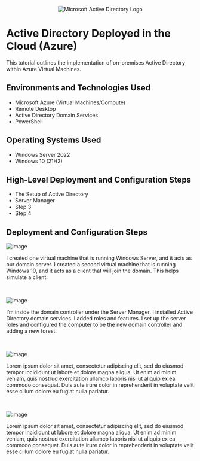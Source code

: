 <p align="center">
<img src="https://i.imgur.com/pU5A58S.png" alt="Microsoft Active Directory Logo"/>
</p>

<h1>Active Directory Deployed in the Cloud (Azure)</h1>
This tutorial outlines the implementation of on-premises Active Directory within Azure Virtual Machines.<br />




<h2>Environments and Technologies Used</h2>

- Microsoft Azure (Virtual Machines/Compute)
- Remote Desktop
- Active Directory Domain Services
- PowerShell

<h2>Operating Systems Used </h2>

- Windows Server 2022
- Windows 10 (21H2)

<h2>High-Level Deployment and Configuration Steps</h2>

- The Setup of Active Directory 
- Server Manager
- Step 3
- Step 4

<h2>Deployment and Configuration Steps</h2>

![image](https://github.com/user-attachments/assets/832650f8-dcbc-43c3-9a1e-f77439eb6b4a)


<p>
</p>
<p>
I created one virtual machine that is running Windows Server, and it acts as our domain server. I created a second virtual machine that is running Windows 10, and it acts as a client that will join the domain. This helps simulate a client. 
</p>
<br />

![image](https://github.com/user-attachments/assets/c0d73824-b0a7-4afd-97f1-a11f5876ee62)

<p>
</p>
<p>
I’m inside the domain controller under the Server Manager. I installed Active Directory domain services. I added roles and features. I set up the server roles and configured the computer to be the new domain controller and adding a new forest. 
</p>
<br />

![image](https://github.com/user-attachments/assets/1061feb9-00b4-496b-9c94-59f0ab105990)

<p>
</p>
<p>
Lorem ipsum dolor sit amet, consectetur adipiscing elit, sed do eiusmod tempor incididunt ut labore et dolore magna aliqua. Ut enim ad minim veniam, quis nostrud exercitation ullamco laboris nisi ut aliquip ex ea commodo consequat. Duis aute irure dolor in reprehenderit in voluptate velit esse cillum dolore eu fugiat nulla pariatur.
</p>
<br />

![image](https://github.com/user-attachments/assets/deab97f8-46e3-4f24-bffd-39af9a118a6c)

<p>
</p>
<p>
Lorem ipsum dolor sit amet, consectetur adipiscing elit, sed do eiusmod tempor incididunt ut labore et dolore magna aliqua. Ut enim ad minim veniam, quis nostrud exercitation ullamco laboris nisi ut aliquip ex ea commodo consequat. Duis aute irure dolor in reprehenderit in voluptate velit esse cillum dolore eu fugiat nulla pariatur.
